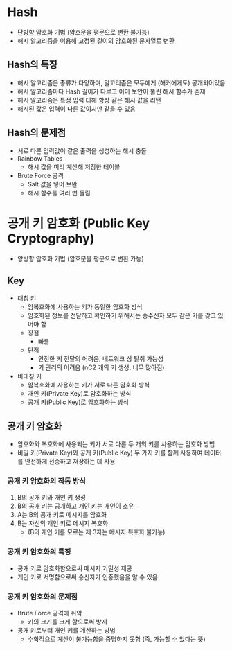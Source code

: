 # Hash

- 단방향 암호화 기법 (암호문을 평문으로 변환 불가능)
- 해시 알고리즘을 이용해 고정된 길이의 암호화된 문자열로 변환

## Hash의 특징

- 해시 알고리즘은 종류가 다양하며, 알고리즘은 모두에게 (해커에게도) 공개되어있음
- 해시 알고리즘마다 Hash 길이가 다르고 이미 보안이 뚫린 해시 함수가 존재
- 해시 알고리즘은 특정 입력 대해 항상 같은 해시 값을 리턴
- 해시된 값은 입력이 다른 값이지만 같을 수 있음

## Hash의 문제점

- 서로 다른 입력값이 같은 출력을 생성하는 해시 충돌
- Rainbow Tables
	- 해시 값을 미리 계산해 저장한 테이블
- Brute Force 공격
	- Salt 값을 넣어 보완
	- 해시 함수를 여러 번 돌림

# 공개 키 암호화 (Public Key Cryptography)

- 양방향 암호화 기법 (암호문을 평문으로 변환 가능)

## Key

- 대칭 키
	- 암복호화에 사용하는 키가 동일한 암호화 방식
	- 암호화된 정보를 전달하고 확인하기 위해서는 송수신자 모두 같은 키를 갖고 있어야 함
	- 장점
		- 빠름
	- 단점
		- 안전한 키 전달의 어려움, 네트워크 상 탈취 가능성
		- 키 관리의 어려움 (nC2 개의 키 생성, 너무 많아짐)
- 비대칭 키
	- 암복호화에 사용하는 키가 서로 다른 암호화 방식
	- 개인 키(Private Key)로 암호화하는 방식
	- 공개 키(Public Key)로 암호화하는 방식

## 공개 키 암호화

- 암호화와 복호화에 사용되는 키가 서로 다른 두 개의 키를 사용하는 암호화 방법
- 비밀 키(Private Key)와 공개 키(Public Key) 두 가지 키를 함께 사용하여 데이터를 안전하게 전송하고 저장하는 데 사용

### 공개 키 암호화의 작동 방식

1. B의 공개 키와 개인 키 생성
2. B의 공개 키는 공개하고 개인 키는 개인이 소유
3. A는 B의 공개 키로 메시지를 암호화
4. B는 자신의 개인 키로 메시지 복호화
	- (B의 개인 키를 모르는 제 3자는 메시지 복호화 불가능)

### 공개 키 암호화의 특징

- 공개 키로 암호화함으로써 메시지 기밀성 제공
- 개인 키로 서명함으로써 송신자가 인증했음을 알 수 있음

### 공개 키 암호화의 문제점

- Brute Force 공격에 취약
	- 키의 크기를 크게 함으로써 방지
- 공개 키로부터 개인 키를 계산하는 방법
	- 수학적으로 계산이 불가능함을 증명하지 못함 (즉, 가능할 수 있다는 뜻)

